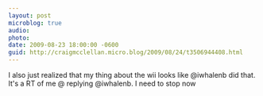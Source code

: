 ```yaml
---
layout: post
microblog: true
audio: 
photo: 
date: 2009-08-23 18:00:00 -0600
guid: http://craigmcclellan.micro.blog/2009/08/24/t3506944408.html
---
```

I also just realized that my thing about the wii looks like @iwhalenb did that. It's a RT of me @ replying @iwhalenb. I need to stop now
